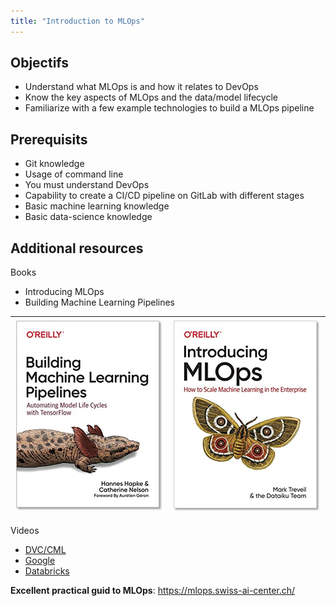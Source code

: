 ```yaml
---
title: "Introduction to MLOps"
---
```


## Objectifs

- Understand what MLOps is and how it relates to DevOps
- Know the key aspects of MLOps and the data/model lifecycle
- Familiarize with a few example technologies to build a MLOps pipeline

## Prerequisits

- Git knowledge
- Usage of command line
- You must understand DevOps
- Capability to create a CI/CD pipeline on GitLab with different stages
- Basic machine learning knowledge
- Basic data-science knowledge

## Additional resources

Books

- Introducing MLOps
- Building Machine Learning Pipelines

|![img_19.png](img/img_19.png)|![img_20.png](img/img_20.png)|
|---|---|

Videos 

- [DVC/CML](https://www.youtube.com/@dvcorg8370/videos)
- [Google](https://www.youtube.com/@googlecloudtech/videos)
- [Databricks](https://www.youtube.com/@Databricks/videos)

**Excellent practical guid to MLOps**: https://mlops.swiss-ai-center.ch/
